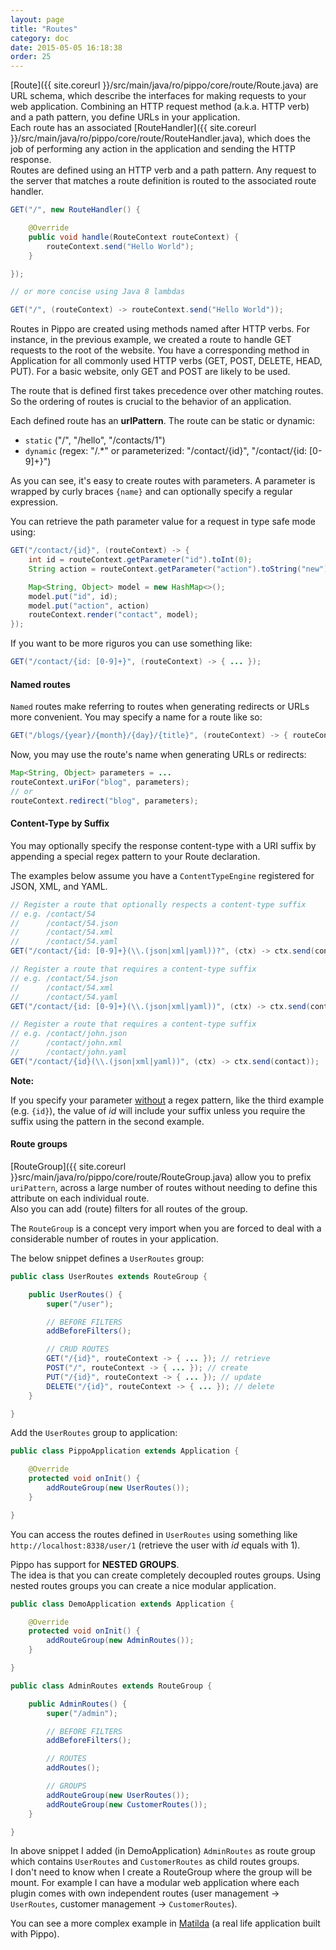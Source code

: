 ```yaml
---
layout: page
title: "Routes"
category: doc
date: 2015-05-05 16:18:38
order: 25
---
```


[Route]({{ site.coreurl }}/src/main/java/ro/pippo/core/route/Route.java) are URL schema, which describe the interfaces for making requests to your web application. Combining an HTTP request method (a.k.a. HTTP verb) and a path pattern, you define URLs in your application.  
Each route has an associated [RouteHandler]({{ site.coreurl }}/src/main/java/ro/pippo/core/route/RouteHandler.java), which does the job of performing any action in the application and sending the HTTP response.  
Routes are defined using an HTTP verb and a path pattern. Any request to the server that matches a route definition is routed to the associated route handler.

```java
GET("/", new RouteHandler() {

    @Override
    public void handle(RouteContext routeContext) {
        routeContext.send("Hello World");
    }

});

// or more concise using Java 8 lambdas

GET("/", (routeContext) -> routeContext.send("Hello World"));
```

Routes in Pippo are created using methods named after HTTP verbs. For instance, in the previous example, we created a route to handle GET requests to the root of the website. You have a corresponding method in Application for all commonly used HTTP verbs (GET, POST, DELETE, HEAD, PUT). For a basic website, only GET and POST are likely to be used.

The route that is defined first takes precedence over other matching routes. So the ordering of routes is crucial to the behavior of an application.

Each defined route has an __urlPattern__.
The route can be static or dynamic:

- `static` ("/", "/hello", "/contacts/1")
- `dynamic` (regex: "/.*" or parameterized: "/contact/{id}", "/contact/{id: [0-9]+}")

As you can see, it's easy to create routes with parameters. A parameter is wrapped by curly braces `{name}` and can optionally specify a regular expression.

You can retrieve the path parameter value for a request in type safe mode using:

```java
GET("/contact/{id}", (routeContext) -> {
    int id = routeContext.getParameter("id").toInt(0);
    String action = routeContext.getParameter("action").toString("new");

    Map<String, Object> model = new HashMap<>();
    model.put("id", id);
    model.put("action", action)
    routeContext.render("contact", model);
});
```

If you want to be more riguros you can use something like:

```java
GET("/contact/{id: [0-9]+}", (routeContext) -> { ... });
```

#### Named routes

`Named` routes make referring to routes when generating redirects or URLs more convenient. You may specify a name for a route like so:

```java
GET("/blogs/{year}/{month}/{day}/{title}", (routeContext) -> { routeContext.render("myTemplate")}).named("blog");
```

Now, you may use the route's name when generating URLs or redirects:

```java
Map<String, Object> parameters = ...
routeContext.uriFor("blog", parameters);
// or
routeContext.redirect("blog", parameters);
```
#### Content-Type by Suffix

You may optionally specify the response content-type with a URI suffix by appending a special regex pattern to your Route declaration.

The examples below assume you have a `ContentTypeEngine` registered for JSON, XML, and YAML.

```java
// Register a route that optionally respects a content-type suffix
// e.g. /contact/54
//      /contact/54.json
//      /contact/54.xml
//      /contact/54.yaml
GET("/contact/{id: [0-9]+}(\\.(json|xml|yaml))?", (ctx) -> ctx.send(contact));

// Register a route that requires a content-type suffix
// e.g. /contact/54.json
//      /contact/54.xml
//      /contact/54.yaml
GET("/contact/{id: [0-9]+}(\\.(json|xml|yaml))", (ctx) -> ctx.send(contact));

// Register a route that requires a content-type suffix
// e.g. /contact/john.json
//      /contact/john.xml
//      /contact/john.yaml
GET("/contact/{id}(\\.(json|xml|yaml))", (ctx) -> ctx.send(contact));
```

**Note:**

If you specify your parameter <u>without</u> a regex pattern, like the third example (e.g. `{id}`), the value of *id* will include your suffix unless you require the suffix using the pattern in the second example.

#### Route groups

[RouteGroup]({{ site.coreurl }}src/main/java/ro/pippo/core/route/RouteGroup.java) allow you to prefix <code>uriPattern</code>,
across a large number of routes without needing to define this attribute on each individual route.   
Also you can add (route) filters for all routes of the group.

The `RouteGroup` is a concept very import when you are forced to deal with a considerable number of routes in your application.  

The below snippet defines a `UserRoutes` group:

```java
public class UserRoutes extends RouteGroup {

    public UserRoutes() {
        super("/user");

        // BEFORE FILTERS
        addBeforeFilters();

        // CRUD ROUTES
        GET("/{id}", routeContext -> { ... }); // retrieve
        POST("/", routeContext -> { ... }); // create
        PUT("/{id}", routeContext -> { ... }); // update
        DELETE("/{id}", routeContext -> { ... }); // delete
    }

}
```

Add the `UserRoutes` group to application:

```java
public class PippoApplication extends Application {

    @Override
    protected void onInit() {
        addRouteGroup(new UserRoutes());
    }

}
```

You can access the routes defined in `UserRoutes` using something like `http://localhost:8338/user/1` (retrieve the user with _id_ equals with 1).

Pippo has support for __NESTED GROUPS__.  
The idea is that you can create completely decoupled routes groups. Using nested routes groups you can create a nice modular application.

```java
public class DemoApplication extends Application {

    @Override
    protected void onInit() {
        addRouteGroup(new AdminRoutes());
    }

}

public class AdminRoutes extends RouteGroup {

    public AdminRoutes() {
        super("/admin");

        // BEFORE FILTERS
        addBeforeFilters();

        // ROUTES
        addRoutes();

        // GROUPS
        addRouteGroup(new UserRoutes());
        addRouteGroup(new CustomerRoutes());
    }

}
```

In above snippet I added (in DemoApplication) `AdminRoutes` as route group which contains `UserRoutes` and `CustomerRoutes` as child routes groups.   
I don't need to know when I create a RouteGroup where the group will be mount. For example I can have a modular web application where each plugin comes with own independent routes (user management -> `UserRoutes`, customer management -> `CustomerRoutes`).  
  
You can see a more complex example in [Matilda](https://github.com/decebals/matilda/blob/master/src/main/java/ro/fortsoft/matilda/PippoApplication.java#L108) (a real life application built with Pippo).
 